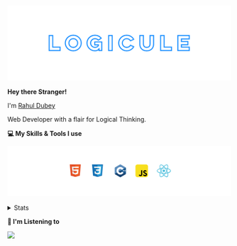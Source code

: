 [![banner](./images/logicule.svg)](https://www.linkedin.com/in/rahul-dubey-707b4452/)

**Hey there Stranger!**

I'm [Rahul Dubey](https://www.linkedin.com/in/rahul-dubey-707b4452/)

Web Developer with a flair for Logical Thinking.

**💻 My Skills & Tools I use**

[![banner](./images/skills&tools.svg)](https://leetcode.com/LogiCule/)

<details>
  <summary>Stats</summary>

---

<!--START_SECTION:waka-->
![Code Time](http://img.shields.io/badge/Code%20Time-0%20secs-blue)

![Profile Views](http://img.shields.io/badge/Profile%20Views-110-blue)

**🐱 My GitHub Data** 

> 🏆 23 Contributions in the Year 2022
 > 
> 📦 306 Bytes Used in GitHub's Storage 
 > 
> 🚫 Not Opted to Hire
 > 
> 📜 8 Public Repositories 
 > 
> 🔑 0 Private Repositories  
 > 
**I'm an Early 🐤** 

```text
🌞 Morning    1 commits      █░░░░░░░░░░░░░░░░░░░░░░░░   5.0% 
🌆 Daytime    15 commits     ██████████████████░░░░░░░   75.0% 
🌃 Evening    4 commits      █████░░░░░░░░░░░░░░░░░░░░   20.0% 
🌙 Night      0 commits      ░░░░░░░░░░░░░░░░░░░░░░░░░   0.0%

```
📅 **I'm Most Productive on Saturday** 

```text
Monday       1 commits      █░░░░░░░░░░░░░░░░░░░░░░░░   5.0% 
Tuesday      5 commits      ██████░░░░░░░░░░░░░░░░░░░   25.0% 
Wednesday    4 commits      █████░░░░░░░░░░░░░░░░░░░░   20.0% 
Thursday     1 commits      █░░░░░░░░░░░░░░░░░░░░░░░░   5.0% 
Friday       2 commits      ██░░░░░░░░░░░░░░░░░░░░░░░   10.0% 
Saturday     6 commits      ███████░░░░░░░░░░░░░░░░░░   30.0% 
Sunday       1 commits      █░░░░░░░░░░░░░░░░░░░░░░░░   5.0%

```


📊 **This Week I Spent My Time On** 

```text
⌚︎ Time Zone: Asia/Kolkata

💬 Programming Languages: 
Other                    48 hrs              ████████████████████████░   99.42% 
JavaScript               6 mins              ░░░░░░░░░░░░░░░░░░░░░░░░░   0.21% 
HTML                     6 mins              ░░░░░░░░░░░░░░░░░░░░░░░░░   0.21% 
CSS                      4 mins              ░░░░░░░░░░░░░░░░░░░░░░░░░   0.15%

🔥 Editors: 
Browser                  48 hrs              ████████████████████████░   99.42% 
VS Code                  16 mins             ░░░░░░░░░░░░░░░░░░░░░░░░░   0.58%

🐱‍💻 Projects: 
Unknown Project          32 hrs 16 mins      ████████████████░░░░░░░░░   66.84% 
BootCamp                 16 hrs              ████████░░░░░░░░░░░░░░░░░   33.16%

💻 Operating System: 
Windows                  48 hrs 17 mins      █████████████████████████   100.0%

```

**I Mostly Code in C++** 

```text
C++                      3 repos             ███████████████░░░░░░░░░░   60.0% 
Jupyter Notebook         1 repo              █████░░░░░░░░░░░░░░░░░░░░   20.0% 
Python                   1 repo              █████░░░░░░░░░░░░░░░░░░░░   20.0%

```


**Timeline**

![Chart not found](https://raw.githubusercontent.com/LogiCule/LogiCule/master/charts/bar_graph.png) 


 Last Updated on 11/07/2022 18:49:54 UTC
<!--END_SECTION:waka-->

---

 </details>

**🎵 I'm Listening to**


<object data="https://now-play.vercel.app/api/generate?uid=e795ed50-c82f-475f-8f4a-b4d48439ef39" >
  
<img src="https://now-play.vercel.app/api/generate?uid=e795ed50-c82f-475f-8f4a-b4d48439ef39&theme=dark" />

</object>
